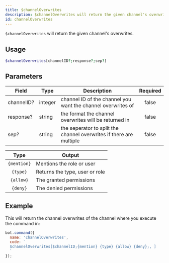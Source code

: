 ```yaml
---
title: $channelOverwrites 
description: $channelOverwrites will return the given channel's overwrites.
id: channelOverwrites
---
```


`$channelOverwrites` will return the given channel's overwrites.

## Usage

```php
$channelOverwrites[channelID?;response?;sep?]
```

## Parameters 


| Field      | Type    | Description                                                         | Required |
| ---------- | ------- | ------------------------------------------------------------------- |:--------:|
| channelID? | integer | channel ID of the channel you want the channel overwrites of        |    false    |
| response?  | string  | the format the channel overwrites will be returned in               |    false    |
| sep?       | string  | the seperator to split the channel overwrites if there are multiple |    false    |


|    Type     | Output                         |
| :---------: | ------------------------------ |
| `{mention}` | Mentions the role or user      |
|  `{type}`   | Returns the type, user or role |
|  `{allow}`  | The granted permissions        |
|  `{deny}`   | The denied permissions         |


## Example

This will return the channel overwrites of the channel where you execute the command in:

```javascript
bot.command({
  name: 'channelOverwrites',
  code: `
  $channelOverwrites[$channelID;{mention} {type} {allow} {deny};, ]
  `
});
```